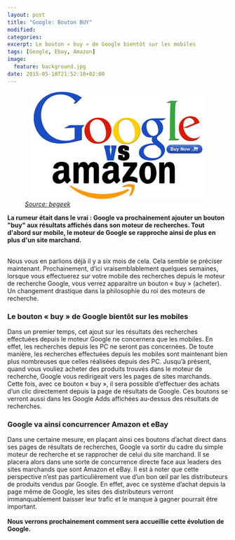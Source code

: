 ```yaml
---
layout: post
title: "Google: Bouton BUY"
modified:
categories: 
excerpt: Le bouton « buy » de Google bientôt sur les mobiles
tags: [Google, Ebay, Amazon]
image:
  feature: background.jpg
date: 2015-05-18T21:52:10+02:00
---
```


<figure>	
	<center><img src="../images/google.jpg"></center>
	<em><a href="http://www.begeek.fr/bouton-buy-sur-google-dabord-sur-les-mobiles-169925">
		Source: begeek
	</a></em>
</figure>


<strong>La rumeur était dans le vrai : Google va prochainement ajouter un bouton "buy" aux résultats affichés dans son moteur de recherches. Tout d'abord sur mobile, le moteur de Google se rapproche ainsi de plus en plus d'un site marchand.</strong>

<br>
Nous vous en parlions déjà il y a six mois de cela. Cela semble se préciser maintenant. Prochainement, d’ici vraisemblablement quelques semaines, lorsque vous effectuerez sur votre mobile des recherches depuis le moteur de recherche Google, vous verrez apparaitre un bouton « buy » (acheter). Un changement drastique dans la philosophie du roi des moteurs de recherche.

<h3> Le bouton « buy » de Google bientôt sur les mobiles </h3>

Dans un premier temps, cet ajout sur les résultats des recherches effectuées depuis le moteur Google ne concernera que les mobiles. En effet, les recherches depuis les PC ne seront pas concernées. De toute manière, les recherches effectuées depuis les mobiles sont maintenant bien plus nombreuses que celles réalisées depuis des PC.
Jusqu’à présent, quand vous vouliez acheter des produits trouvés dans le moteur de recherche, Google vous redirigeait vers les pages de sites marchands. Cette fois, avec ce bouton « buy », il sera possible d’effectuer des achats d’un clic directement depuis la page de résultats de Google. Ces boutons se verront aussi dans les Google Adds affichées au-dessus des résultats de recherches.

<h3> Google va ainsi concurrencer Amazon et eBay </h3>

Dans une certaine mesure, en plaçant ainsi ces boutons d’achat direct dans ses pages de résultats de recherches, Google va sortir du cadre du simple moteur de recherche et se rapprocher de celui du site marchand. Il se placera alors dans une sorte de concurrence directe face aux leaders des sites marchands que sont Amazon et eBay. Il est à noter que cette perspective n’est pas particulièrement vue d’un bon œil par les distributeurs de produits vendus par Google. En effet, avec ce système d’achat depuis la page même de Google, les sites des distributeurs verront immanquablement baisser leur trafic et le manque à gagner pourrait être important.
<br><br>
<strong>Nous verrons prochainement comment sera accueillie cette évolution de Google.</strong>
